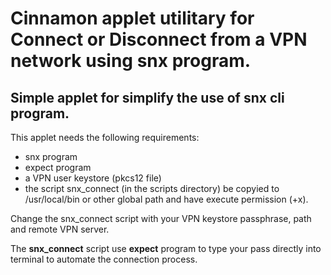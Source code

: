 # Cinnamon applet utilitary for Connect or Disconnect from a VPN network using snx program.

## Simple applet for simplify the use of snx cli program.

This applet needs the following requirements:
- snx program
- expect program
- a VPN user keystore (pkcs12 file)
- the script snx_connect (in the scripts directory) be copyied to /usr/local/bin or other global path and have execute permission (+x).

Change the snx_connect script with your VPN keystore passphrase, path and remote VPN server.

The **snx_connect** script use **expect** program to type your pass directly into terminal to automate the connection process.
